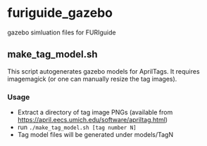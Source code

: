 # furiguide_gazebo
gazebo simluation files for FURIguide

## make_tag_model.sh
This script autogenerates gazebo models for AprilTags. It requires imagemagick (or one can manually resize the tag images). 

### Usage
* Extract a directory of tag image PNGs (available from https://april.eecs.umich.edu/software/apriltag.html)
* run ``./make_tag_model.sh [tag number N]``
* Tag model files will be generated under models/TagN
